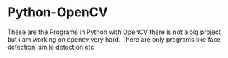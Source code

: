 # Python-OpenCV
These are the Programs in Python with OpenCV there is not a big project but i am working on opencv very hard.
There are only programs like face detection, smile detection etc
